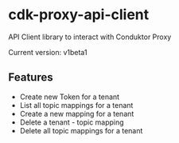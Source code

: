 # cdk-proxy-api-client

API Client library to interact with Conduktor Proxy

Current version: v1beta1


## Features

* Create new Token for a tenant
* List all topic mappings for a tenant
* Create a new mapping for a tenant
* Delete a tenant - topic mapping
* Delete all topic mappings for a tenant
